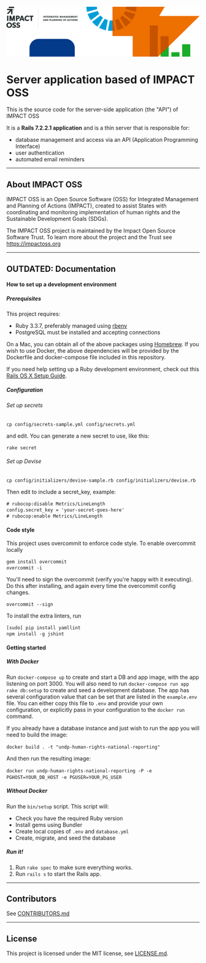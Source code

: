 ![IMPACT OSS](header.png?raw=true "IMPACT OSS")

# Server application based of IMPACT OSS

This is the source code for the server-side application (the "API") of IMPACT OSS

It is a **Rails 7.2.2.1 application** and is a thin server that is responsible for:

- database management and access via an API (Application Programming Interface)
- user authentication
- automated email reminders

---

## About IMPACT OSS

IMPACT OSS is an Open Source Software (OSS) for Integrated Management and Planning of Actions (IMPACT), created to assist States with coordinating and monitoring implementation of human rights and the Sustainable Development Goals (SDGs).

The IMPACT OSS project is maintained by the Impact Open Source Software Trust. To learn more about the project and the Trust see https://impactoss.org

---

## OUTDATED: Documentation

#### How to set up a development environment

##### Prerequisites

This project requires:

- Ruby 3.3.7, preferably managed using [rbenv][]
- PostgreSQL must be installed and accepting connections

On a Mac, you can obtain all of the above packages using [Homebrew][]. If you wish to use Docker, the above dependencies will be provided by the Dockerfile and docker-compose file included in this repository.

If you need help setting up a Ruby development environment, check out this [Rails OS X Setup Guide](https://mattbrictson.com/rails-osx-setup-guide).

##### Configuration

###### Set up secrets

```
cp config/secrets-sample.yml config/secrets.yml
```

and edit. You can generate a new secret to use, like this:

```
rake secret
```

###### Set up Devise

```
cp config/initializers/devise-sample.rb config/initializers/devise.rb
```

Then edit to include a secret_key, example:

```
# rubocop:disable Metrics/LineLength
config.secret_key = 'your-secret-goes-here'
# rubocop:enable Metrics/LineLength
```

#### Code style

This project uses overcommit to enforce code style. To enable overcommit locally

```
gem install overcommit
overcommit -i
```

You'll need to sign the overcommit (verify you're happy with it executing).
Do this after installing, and again every time the overcommit config changes.

```
overcommit --sign
```

To install the extra linters, run

```
[sudo] pip install yamllint
npm install -g jshint
```

#### Getting started

##### With Docker

Run `docker-compose up` to create and start a DB and app image, with the app listening on port 3000. You will also need to run `docker-compose run app rake db:setup` to create and seed a development database. The app has several configuration value that can be set that are listed in the `example.env` file. You can either copy this file to `.env` and provide your own configuration, or explicitly pass in your configuration to the `docker run` command.

If you already have a database instance and just wish to run the app you will need to build the image:

`docker build . -t "undp-human-rights-national-reporting"`

And then run the resulting image:

`docker run undp-human-rights-national-reporting -P -e PGHOST=YOUR_DB_HOST -e PGUSER=YOUR_PG_USER`

##### Without Docker

Run the `bin/setup` script. This script will:

- Check you have the required Ruby version
- Install gems using Bundler
- Create local copies of `.env` and `database.yml`
- Create, migrate, and seed the database

##### Run it!

1. Run `rake spec` to make sure everything works.
2. Run `rails s` to start the Rails app.

[rbenv]: https://github.com/sstephenson/rbenv
[Homebrew]: http://brew.sh

---

## Contributors

See [CONTRIBUTORS.md](CONTRIBUTORS.md)

---

## License

This project is licensed under the MIT license, see [LICENSE.md](LICENSE.md).
